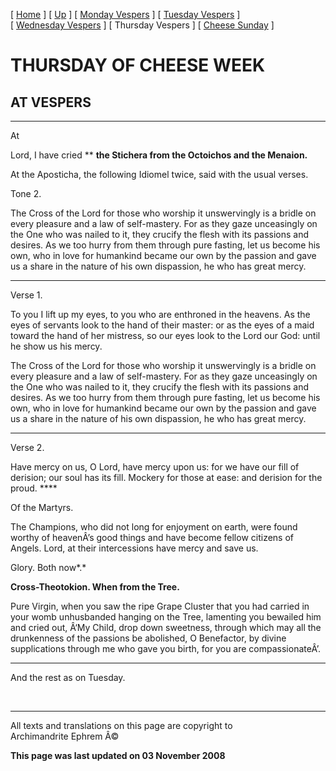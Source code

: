 \[ [Home](index.md) \] \[ [Up](cheese_week.md) \]
\[ [Monday Vespers](CheeseMonVes.md) \]
\[ [Tuesday Vespers](CheeseTueVes.md) \]
\[ [Wednesday Vespers](CheeseWedVes.md) \] \[ Thursday Vespers \]
\[ [Cheese Sunday](cheese.md) \]

THURSDAY OF CHEESE WEEK
=======================

AT VESPERS
----------

****

At

Lord, I have cried ** **the Stichera from the Octoichos and the
Menaion.**

At the Aposticha, the following Idiomel twice, said with the usual
verses.

Tone 2.

The Cross of the Lord for those who worship it unswervingly is a bridle
on every pleasure and a law of self-mastery. For as they gaze
unceasingly on the One who was nailed to it, they crucify the flesh with
its passions and desires. As we too hurry from them through pure
fasting, let us become his own, who in love for humankind became our own
by the passion and gave us a share in the nature of his own dispassion,
he who has great mercy.

****

Verse 1.

To you I lift up my eyes, to you who are enthroned in the heavens. As
the eyes of servants look to the hand of their master: or as the eyes of
a maid toward the hand of her mistress, so our eyes look to the Lord our
God: until he show us his mercy.

The Cross of the Lord for those who worship it unswervingly is a bridle
on every pleasure and a law of self-mastery. For as they gaze
unceasingly on the One who was nailed to it, they crucify the flesh with
its passions and desires. As we too hurry from them through pure
fasting, let us become his own, who in love for humankind became our own
by the passion and gave us a share in the nature of his own dispassion,
he who has great mercy.

****

Verse 2.

Have mercy on us, O Lord, have mercy upon us: for we have our fill of
derision; our soul has its fill. Mockery for those at ease: and derision
for the proud. ****

Of the Martyrs.

The Champions, who did not long for enjoyment on earth, were found
worthy of heavenÂ’s good things and have become fellow citizens of
Angels. Lord, at their intercessions have mercy and save us.

Glory. Both now*.*

**Cross-Theotokion. When from the Tree.**

Pure Virgin, when you saw the ripe Grape Cluster that you had carried in
your womb unhusbanded hanging on the Tree, lamenting you bewailed him
and cried out, Â‘My Child, drop down sweetness, through which may all
the drunkenness of the passions be abolished, O Benefactor, by divine
supplications through me who gave you birth, for you are
compassionateÂ’.

****

And the rest as on Tuesday.

 

------------------------------------------------------------------------

All texts and translations on this page are copyright to\
Archimandrite Ephrem Â©

**This page was last updated on 03 November 2008**
